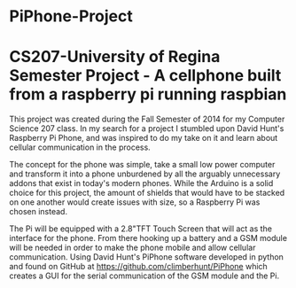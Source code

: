 PiPhone-Project
===============

CS207-University of Regina Semester Project - A cellphone built from a raspberry pi running raspbian 
====================================================================================================
This project was created during the Fall Semester of 2014 for my Computer Science 207 class. In my search for a project I stumbled upon David Hunt's Raspberry Pi Phone, and was inspired to do my take on it and learn about cellular communication in the process. 

The concept for the phone was simple, take a small low power computer and transform it into a phone unburdened by all the arguably unnecessary addons that exist in today's modern phones. While the Arduino is a solid choice for this project, the amount of shields that would have to be stacked on one another would create issues with size, so a Raspberry Pi was chosen instead. 

The Pi will be equipped with a 2.8"TFT Touch Screen that will act as the interface for the phone. From there hooking up a battery and a GSM module will be needed in order to make the phone mobile and allow cellular communication. Using David Hunt's PiPhone software developed in python and found on GitHub at https://github.com/climberhunt/PiPhone which creates a GUI for the serial communication of the GSM module and the Pi. 

